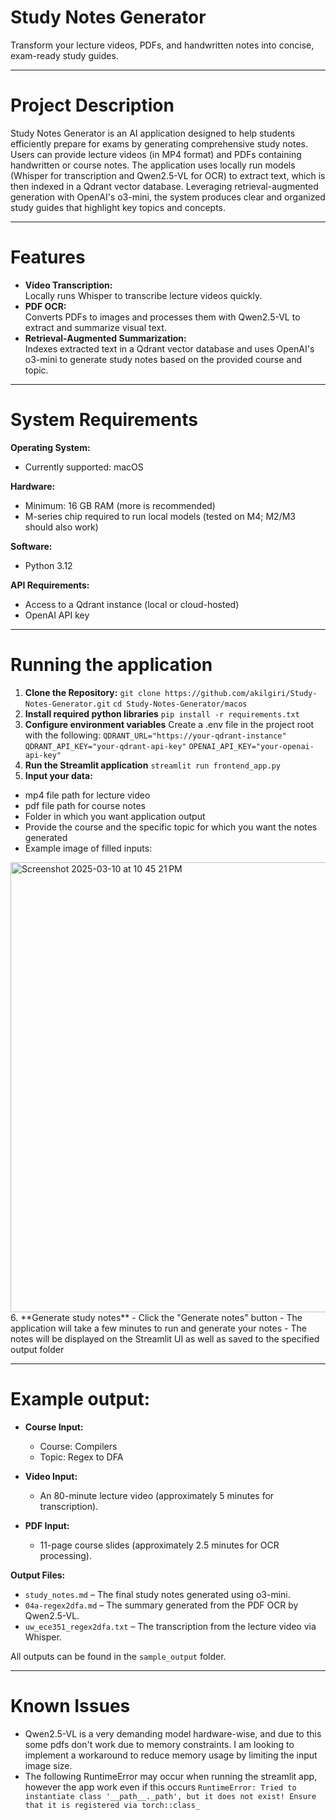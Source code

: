 # Study Notes Generator
Transform your lecture videos, PDFs, and handwritten notes into concise, exam-ready study guides.

---
# Project Description
Study Notes Generator is an AI application designed to help students efficiently prepare for exams by generating comprehensive study notes. Users can provide lecture videos (in MP4 format) and PDFs containing handwritten or course notes. The application uses locally run models (Whisper for transcription and Qwen2.5-VL for OCR) to extract text, which is then indexed in a Qdrant vector database. Leveraging retrieval-augmented generation with OpenAI's o3-mini, the system produces clear and organized study guides that highlight key topics and concepts.

---
# Features
- **Video Transcription:**  
  Locally runs Whisper to transcribe lecture videos quickly.
- **PDF OCR:**  
  Converts PDFs to images and processes them with Qwen2.5-VL to extract and summarize visual text.
- **Retrieval-Augmented Summarization:**  
  Indexes extracted text in a Qdrant vector database and uses OpenAI's o3-mini to generate study notes based on the provided course and topic.

---
# System Requirements
**Operating System:**  
- Currently supported: macOS

**Hardware:**  
- Minimum: 16 GB RAM (more is recommended)  
- M-series chip required to run local models (tested on M4; M2/M3 should also work)

**Software:**  
- Python 3.12

**API Requirements:**  
- Access to a Qdrant instance (local or cloud-hosted)  
- OpenAI API key

---
# Running the application
1. **Clone the Repository:**
```git clone https://github.com/akilgiri/Study-Notes-Generator.git```
```cd Study-Notes-Generator/macos```
2. **Install required python libraries**
```pip install -r requirements.txt```
3. **Configure environment variables**
Create a .env file in the project root with the following:
```QDRANT_URL="https://your-qdrant-instance"```
```QDRANT_API_KEY="your-qdrant-api-key"```
```OPENAI_API_KEY="your-openai-api-key"```
4. **Run the Streamlit application**
```streamlit run frontend_app.py```
5. **Input your data:**
- mp4 file path for lecture video
- pdf file path for course notes
- Folder in which you want application output
- Provide the course and the specific topic for which you want the notes generated
- Example image of filled inputs:
<img width="720" alt="Screenshot 2025-03-10 at 10 45 21 PM" src="https://github.com/user-attachments/assets/3fd7d7e0-42eb-4b20-8d8d-9cf5d8714ac3" />
6. **Generate study notes**
- Click the "Generate notes" button
- The application will take a few minutes to run and generate your notes
- The notes will be displayed on the Streamlit UI as well as saved to the specified output folder


---
# Example output:
- **Course Input:**  
  - Course: Compilers  
  - Topic: Regex to DFA

- **Video Input:**  
  - An 80-minute lecture video (approximately 5 minutes for transcription).

- **PDF Input:**  
  - 11-page course slides (approximately 2.5 minutes for OCR processing).

**Output Files:**
- ```study_notes.md``` – The final study notes generated using o3-mini.
- ```04a-regex2dfa.md``` – The summary generated from the PDF OCR by Qwen2.5-VL.
- ```uw_ece351_regex2dfa.txt``` – The transcription from the lecture video via Whisper.

All outputs can be found in the ```sample_output``` folder.

---
# Known Issues
- Qwen2.5-VL is a very demanding model hardware-wise, and due to this some pdfs don't work due to memory constraints. I am looking to implement a workaround to reduce memory usage by limiting the input image size.
- The following RuntimeError may occur when running the streamlit app, however the app work even if this occurs
 ```RuntimeError: Tried to instantiate class '__path__._path', but it does not exist! Ensure that it is registered via torch::class_```

